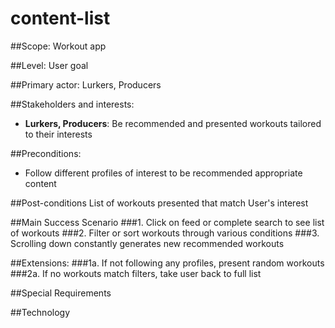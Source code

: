 # content-list

##Scope: Workout app

##Level: User goal

##Primary actor: Lurkers, Producers

##Stakeholders and interests:
- **Lurkers, Producers**: Be recommended and presented workouts tailored to their interests

##Preconditions:
- Follow different profiles of interest to be recommended appropriate content

##Post-conditions
List of workouts presented that match User's interest

##Main Success Scenario
###1. Click on feed or complete search to see list of workouts
###2. Filter or sort workouts through various conditions
###3. Scrolling down constantly generates new recommended workouts  


##Extensions:
###1a. If not following any profiles, present random workouts 
###2a. If no workouts match filters, take user back to full list

##Special Requirements

##Technology